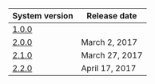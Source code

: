 | System version               | Release date   |
| ---------------------------- | -------------- |
| [1.0.0](1.0.0.md "wikilink") |                |
| [2.0.0](2.0.0.md "wikilink") | March 2, 2017  |
| [2.1.0](2.1.0.md "wikilink") | March 27, 2017 |
| [2.2.0](2.2.0.md "wikilink") | April 17, 2017 |
